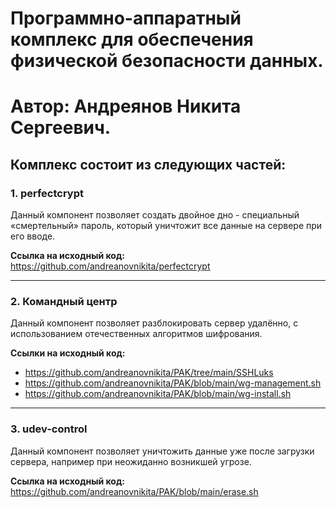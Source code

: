 # Программно-аппаратный комплекс для обеспечения физической безопасности данных.
# Автор: Андреянов Никита Сергеевич.

## Комплекс состоит из следующих частей:

### 1. perfectcrypt
Данный компонент позволяет создать двойное дно - специальный «смертельный» пароль, который уничтожит все данные на сервере при его вводе.

**Ссылка на исходный код:**  
https://github.com/andreanovnikita/perfectcrypt

---

### 2. Командный центр
Данный компонент позволяет разблокировать сервер удалённо, с использованием отечественных алгоритмов шифрования.

**Ссылки на исходный код:**
- https://github.com/andreanovnikita/PAK/tree/main/SSHLuks
- https://github.com/andreanovnikita/PAK/blob/main/wg-management.sh
- https://github.com/andreanovnikita/PAK/blob/main/wg-install.sh

---

### 3. udev-control
Данный компонент позволяет уничтожить данные уже после загрузки сервера, например при неожиданно возникшей угрозе.

**Ссылка на исходный код:**  
https://github.com/andreanovnikita/PAK/blob/main/erase.sh
